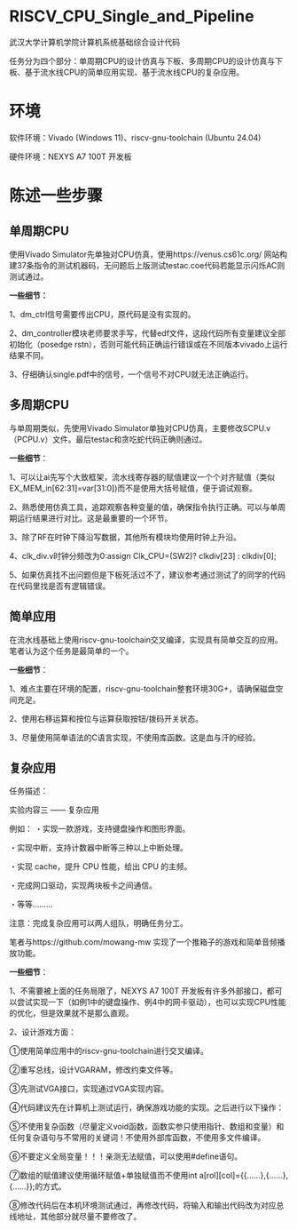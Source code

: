 # RISCV_CPU_Single_and_Pipeline

 武汉大学计算机学院计算机系统基础综合设计代码
 
任务分为四个部分：单周期CPU的设计仿真与下板、多周期CPU的设计仿真与下板、基于流水线CPU的简单应用实现、基于流水线CPU的复杂应用。

# 环境
软件环境：Vivado (Windows 11)、riscv-gnu-toolchain (Ubuntu 24.04)

硬件环境：NEXYS A7 100T 开发板

# 陈述一些步骤

## 单周期CPU

使用Vivado Simulator先单独对CPU仿真，使用https://venus.cs61c.org/ 网站构建37条指令的测试机器码，无问题后上版测试testac.coe代码若能显示闪烁AC则测试通过。

**一些细节：**

1、dm_ctrl信号需要传出CPU，原代码是没有实现的。

2、dm_controller模块老师要求手写，代替edf文件，这段代码所有变量建议全部初始化（posedge rstn），否则可能代码正确运行错误或在不同版本vivado上运行结果不同。

3、仔细确认single.pdf中的信号，一个信号不对CPU就无法正确运行。

## 多周期CPU

与单周期类似，先使用Vivado Simulator单独对CPU仿真，主要修改SCPU.v（PCPU.v）文件。最后testac和贪吃蛇代码正确则通过。

**一些细节**：

1、可以让ai先写个大致框架，流水线寄存器的赋值建议一个个对齐赋值（类似EX_MEM_in[62:31]=var[31:0])而不是使用大括号赋值，便于调试观察。

2、熟悉使用仿真工具，追踪观察各种变量的值，确保指令执行正确。可以与单周期运行结果进行对比。这是最重要的一个环节。

3、除了RF在时钟下降沿写数据，其他所有模块均使用时钟上升沿。

4、clk_div.v时钟分频改为0:assign Clk_CPU=(SW2)? clkdiv[23] : clkdiv[0];

5、如果仿真找不出问题但是下板死活过不了，建议参考通过测试了的同学的代码在代码里找是否有逻辑错误。

## 简单应用

在流水线基础上使用riscv-gnu-toolchain交叉编译，实现具有简单交互的应用。笔者认为这个任务是最简单的一个。

**一些细节**：

1、难点主要在环境的配置，riscv-gnu-toolchain整套环境30G+，请确保磁盘空间充足。

2、使用右移运算和按位与运算获取按钮/拨码开关状态。

3、尽量使用简单语法的C语言实现，不使用库函数。这是血与汗的经验。

## 复杂应用

任务描述：

实验内容三 —— 复杂应用

例如：
・实现一款游戏，支持键盘操作和图形界面。

・实现中断，支持计数器中断等三种以上中断处理。

・实现 cache，提升 CPU 性能，给出 CPU 的主频。

・完成网口驱动，实现两块板卡之间通信。

・等等………

注意：完成复杂应用可以两人组队，明确任务分工。


笔者与https://github.com/mowang-mw 实现了一个推箱子的游戏和简单音频播放功能。

**一些细节**：

1、不需要被上面的任务局限了，NEXYS A7 100T 开发板有许多外部接口，都可以尝试实现一下（如例1中的键盘操作、例4中的网卡驱动），也可以实现CPU性能的优化，但是效果就不是那么直观。

2、设计游戏方面：

①使用简单应用中的riscv-gnu-toolchain进行交叉编译。

②重写总线，设计VGARAM，修改约束文件等。

③先测试VGA接口，实现通过VGA实现内容。

④代码建议先在计算机上测试运行，确保游戏功能的实现。之后进行以下操作：

⑤不使用复杂函数（尽量定义void函数，函数实参只使用指针、数组和变量）和任何复杂语句与不常用的关键词！不使用外部库函数，不使用多文件编译。

⑥不要定义全局变量！！！亲测无法赋值，可以使用#define语句。

⑦数组的赋值建议使用循环赋值+单独赋值而不使用int a[rol][col]={{……},{……},{……}};的方式。

⑧修改代码后在本机环境测试通过，再修改代码，将输入和输出代码改为对应总线地址，其他部分就尽量不要修改了。
